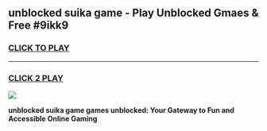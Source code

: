 
## unblocked suika game - Play Unblocked Gmaes & Free #9ikk9
<h3>
<a href="https://news.freeplayer.one?title=unblocked_suika_game&ref=03M">CLICK TO PLAY</a></h3>
<hr>

<h3>
<a href="https://news.freeplayer.one?title=unblocked_suika_game&ref=03M">CLICK 2 PLAY</a>
  
</h3>

<a href="https://news.freeplayer.one?title=unblocked_suika_game&ref=03M"><img src="https://clearcache.store/games.png"></a>


**unblocked suika game games unblocked: Your Gateway to Fun and Accessible Online Gaming**
